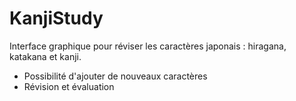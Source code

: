 # KanjiStudy

Interface graphique pour réviser les caractères japonais : hiragana, katakana et kanji.
- Possibilité d'ajouter de nouveaux caractères
- Révision et évaluation
